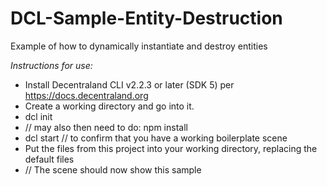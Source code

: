 # DCL-Sample-Entity-Destruction
Example of how to dynamically instantiate and destroy entities

*Instructions for use:*

* Install Decentraland CLI v2.2.3 or later (SDK 5) per https://docs.decentraland.org
* Create a working directory and go into it.
* dcl init
* // may also then need to do: npm install
* dcl start // to confirm that you have a working boilerplate scene
* Put the files from this project into your working directory, replacing the default files
* // The scene should now show this sample
